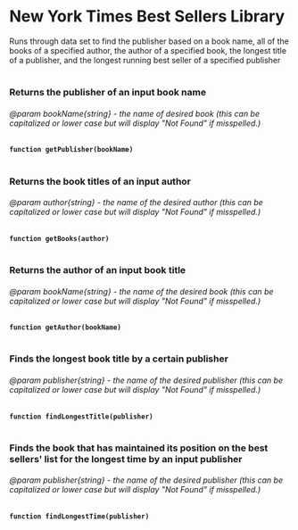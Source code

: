 # New York Times Best Sellers Library

Runs through data set to find the publisher based on a book name, all of the books of a specified author, the author of a specified book, the longest title of a publisher, and the longest running best seller of a specified publisher
#
### Returns the publisher of an input book name
###### @param bookName{string} - the name of desired book (this can be capitalized or lower case but will display "Not Found" if misspelled.)

**`function getPublisher(bookName)`** 
#

### Returns the book titles of an input author
###### @param author{string} - the name of the desired author (this can be capitalized or lower case but will display "Not Found" if misspelled.)

**`function getBooks(author)`**
#

### Returns the author of an input book title
###### @param bookName{string} - the name of the desired book (this can be capitalized or lower case but will display "Not Found" if misspelled.)

**`function getAuthor(bookName)`**
#

### Finds the longest book title by a certain publisher
###### @param publisher{string} - the name of the desired publisher (this can be capitalized or lower case but will display "Not Found" if misspelled.)

**`function findLongestTitle(publisher)`**
#

### Finds the book that has maintained its position on the best sellers' list for the longest time by an input publisher
###### @param publisher{string} - the name of the desired publisher (this can be capitalized or lower case but will display "Not Found" if misspelled.)

**`function findLongestTime(publisher)`**

